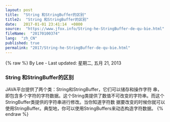```yaml
---
layout: post
title:  "String 和StringBuffer的区别"
title2:  "String 和StringBuffer的区别"
date:   2017-01-01 23:41:14  +0800
source:  "https://www.jfox.info/String-he-StringBuffer-de-qu-bie.html"
fileName:  "20170100374"
lang:  "zh_CN"
published: true
permalink: "2017/String-he-StringBuffer-de-qu-bie.html"
---
```

{% raw %}
By Lee - Last updated: 星期二, 五月 21, 2013

### String 和StringBuffer的区别

JAVA平台提供了两个类：String和StringBuffer，它们可以储存和操作字符 串，即包含多个字符的字符数据。这个String类提供了数值不可改变的字符串。而这个StringBuffer类提供的字符串进行修改。当你知道字符数 据要改变的时候你就可以使用StringBuffer。典型地，你可以使用StringBuffers来动态构造字符数据。
{% endraw %}